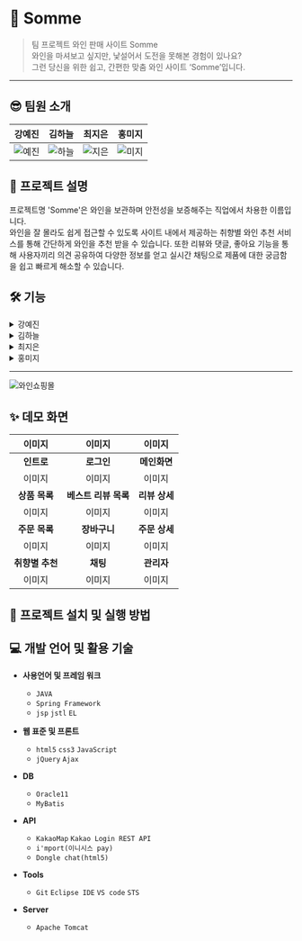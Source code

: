 # 🍷 Somme

> 팀 프로젝트 와인 판매 사이트 Somme<br>
와인을 마셔보고 싶지만, 낯설어서 도전을 못해본 경험이 있나요?<br>
그런 당신을 위한 쉽고, 간편한 맞춤 와인 사이트 ‘Somme’입니다.
<hr>

## 😎 팀원 소개

강예진 | 김하늘 | 최지은 | 홍미지
---|---|---|---|
![예진](https://user-images.githubusercontent.com/108658971/201602638-4fdc5ed9-6a13-41d0-9263-55b4c7396176.png)|![하늘](https://user-images.githubusercontent.com/118153241/201795460-999efd95-bcd9-481a-bcab-70e3a566c2c6.jpg)|![지은](https://user-images.githubusercontent.com/108658971/201602234-5c09e1b4-9a28-4050-9626-7909ef901885.png)|![미지](https://user-images.githubusercontent.com/108658971/201602230-6d2ec90b-5f72-4c2c-a4cc-a0bcc23a9cd1.png)

## 📌 프로젝트 설명
프로젝트명 'Somme'은 와인을 보관하며 안전성을 보증해주는 직업에서 차용한 이름입니다.<br>
와인을 잘 몰라도 쉽게 접근할 수 있도록 사이트 내에서 제공하는 취향별 와인 추천 서비스를 통해 간단하게 와인을 추천 받을 수 있습니다.
또한 리뷰와 댓글, 좋아요 기능을 통해 사용자끼리 의견 공유하여 다양한 정보를 얻고 실시간 채팅으로 제품에 대한 궁금함을 쉽고 빠르게 해소할 수 있습니다.

## 🛠 기능
<details>
    <summary>강예진</summary>

쓰세요
</details>
<details>
    <summary>김하늘</summary>

쓰세요
</details>
<details>
    <summary>최지은</summary>

쓰세요
</details>
<details>
    <summary>홍미지</summary>

쓰세요
</details>

<hr>

![와인쇼핑몰](https://user-images.githubusercontent.com/108658971/201612754-15dda315-80c7-4b57-aac2-1f66c7f36e54.png)

<!--
사진: 프로세스 정의서 

<프로젝트 설명서 첨부> -->

## ✨ 데모 화면


이미지 | 이미지 | 이미지
:---:|:---:|:---:|
**인트로** | **로그인** | **메인화면**
이미지 | 이미지 | 이미지
**상품 목록** | **베스트 리뷰 목록** | **리뷰 상세**
이미지 | 이미지 | 이미지
**주문 목록** | **장바구니** | **주문 상세**
이미지 | 이미지 | 이미지
**취향별 추천** | **채팅** | **관리자**
이미지 | 이미지 | 이미지

## 🔎 프로젝트 설치 및 실행 방법
<!-- (배포메뉴얼)
(ppt 링크 첨부)
 -->

## 💻 개발 언어 및 활용 기술

* <b>사용언어 및 프레임 워크</b>
  *  ` JAVA `
  * ` Spring Framework `
  * ` jsp ` ` jstl ` ` EL `

* <b>웹 표준 및 프론트</b>
  *  ` html5 ` ` css3 ` ` JavaScript `
  *  ` jQuery ` ` Ajax `
 
* <b>DB</b>
  *  ` Oracle11 ` 
  *  ` MyBatis ` 

* <b>API</b>
  *  ` KakaoMap ` ` Kakao Login REST API ` 
  *  ` i'mport(이니시스 pay) `
  *  ` Dongle chat(html5) `

* <b>Tools</b>
  *  ` Git ` ` Eclipse IDE ` ` VS code ` ` STS `

* <b>Server</b>
  *  ` Apache Tomcat ` 
